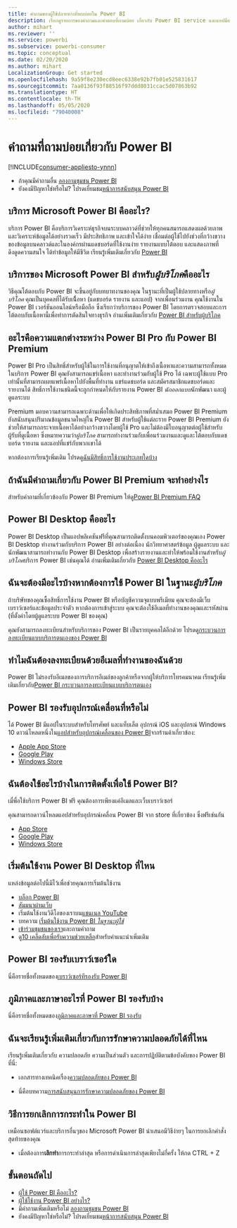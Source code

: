 ```yaml
---
title: คำถามของผู้ใช้ปลายทางที่พบบ่อยใน Power BI
description: เรียกดูรายการของคำถามและคำตอบที่ถามบ่อย เกี่ยวกับ Power BI service และแอปมือถือ Power BI
author: mihart
ms.reviewer: ''
ms.service: powerbi
ms.subservice: powerbi-consumer
ms.topic: conceptual
ms.date: 02/20/2020
ms.author: mihart
LocalizationGroup: Get started
ms.openlocfilehash: 9a59f8e230ecd8eec6338e92b7fb01e525831617
ms.sourcegitcommit: 7aa0136f93f88516f97ddd8031ccac5d07863b92
ms.translationtype: HT
ms.contentlocale: th-TH
ms.lasthandoff: 05/05/2020
ms.locfileid: "79040008"
---
```

# <a name="frequently-asked-questions-about-power-bi"></a>คำถามที่ถามบ่อยเกี่ยวกับ Power BI

[!INCLUDE[consumer-appliesto-ynnn](../includes/consumer-appliesto-ynnn.md)]

* ถ้าคุณมีคำถามอื่น [ลองถามชุมชน Power BI](https://community.powerbi.com/)
* ยังคงมีปัญหาใช่หรือไม่? โปรดเยี่ยมชม[หน้าการสนับสนุน Power BI](https://powerbi.microsoft.com/support/)

## <a name="what-is-the-microsoft-power-bi-service"></a>บริการ Microsoft Power BI คืออะไร?

บริการ Power BI คือบริการวิเคราะห์ธุรกิจบนระบบคลาวด์ที่ช่วยให้ทุกคนสมารถแสดงผลด้วยภาพและวิเคราะห์ข้อมูลได้อย่างรวดเร็ว มีประสิทธิภาพ และเข้าใจได้ง่าย เชื่อมต่อผู้ใช้ไปยังช่วงที่กว้างขวางของข้อมูลบนคลาวด์และในองค์กรผ่านแดชบอร์ดที่ใช้งานง่าย รายงานแบบโต้ตอบ และแสดงภาพที่ดึงดูดความสนใจ ได้ทำข้อมูลให้มีชีวิต เรียนรู้เพิ่มเติมเกี่ยวกับ [Power BI](../fundamentals/power-bi-overview.md)

## <a name="what-is-the-microsoft-power-bi-service-for-consumers"></a>บริการของ Microsoft Power BI สำหรับ*ผู้บริโภค*คืออะไร

วิธีคุณโต้ตอบกับ Power BI จะขึ้นอยู่กับบทบาทงานของคุณ ในฐานะที่เป็นผู้ใช้ปลายทางหรือ*ผู้บริโภค* คุณเป็นบุคคลที่ได้รับเนื่้อหา (แดชบอร์ด รายงาน และแอป) จากเพื่อนร่วมงาน คุณใช้งานใน Power BI เวอร์ชันออนไลน์หรือมือถือ ซึ่งเรียกว่าบริการของ Power BI โดยการตรวจสอบและการโต้ตอบกับเนื้อหานี้เพื่อทำการตัดสินใจทางธุรกิจ  อ่านเพิ่มเติมเกี่ยวกับ [Power BI สำหรับผู้บริโภค](index.yml)


## <a name="whats-the-difference-between-power-bi-pro-and-power-bi-premium"></a>อะไรคือความแตกต่างระหว่าง Power BI Pro กับ Power BI Premium

Power BI Pro เป็นสิทธิ์สำหรับผู้ใช้ในการใช้งานที่อนุญาตให้เข้าถึงเนื้อหาและความสามารถทั้งหมดในบริการ Power BI คุณยังสามารถแชร์เนื้อหา และทำงานร่วมกับผู้ใช้ Pro ได้ เฉพาะผู้ใช้แบบ Pro เท่านั้นที่สามารถเผยแพร่เนื้อหาไปยังพื้นที่ทำงาน แชร์แดชบอร์ด และสมัครสมาชิกแดชบอร์ดและรายงานได้ สิทธิ์การใช้งานชนิดนี้จะถูกกำหนดให้กับรายงาน Power BI *นักออกแบบ*นักพัฒนา และผู้ดูแลระบบ 

Premium มอบความสามารถเฉพาะด้านเพื่อให้เกิดประสิทธิภาพที่สม่ำเสมอ Power BI Premium ยังสนับสนุนปริมาณข้อมูลขนาดใหญ่ใน Power BI สำหรับผู้ใช้แต่ละราย Power BI Premium ยังช่วยให้สามารถกระจายเนื้อหาได้อย่างกว้างขวางโดยผู้ใช้ Pro และไม่ต้องมีใบอนุญาตต่อผู้ใช้สำหรับผู้รับที่ดูเนื้อหา ซึ่งหมายความว่า*ผู้บริโภค* สามารถทำงานร่วมกับเพื่อนร่วมงานและดูและโต้ตอบกับแดชบอร์ด รายงาน และแอปที่แชร์กับพวกเขาได้ 

หากต้องการเรียนรู้เพิ่มเติม โปรดดู[ฉันมีสิทธิ์การใช้งานประเภทใดบ้าง](end-user-license.md)

## <a name="what-if-i-have-questions-about-power-bi-premium"></a>ถ้าฉันมีคำถามเกี่ยวกับ Power BI Premium จะทำอย่างไร

สำหรับคำถามที่เกี่ยวข้องกับ Power BI Premium ให้ดู[Power BI Premium FAQ](../service-premium-faq.md)

## <a name="what-is-power-bi-desktop"></a>Power BI Desktop คืออะไร

Power BI Desktop เป็นแอปพลิเคชันฟรีที่คุณสามารถติดตั้งบนคอมพิวเตอร์ของคุณเอง Power BI Desktop ทำงานร่วมกับบริการ Power BI อย่างต่อเนื่อง  นักวิทยาศาสตร์ข้อมูล ผู้ดูแลระบบ และนักพัฒนาสามารถทำงานกับ Power BI Desktop เพื่อสร้างรายงานและทำให้พร้อมใช้งานสำหรับ*ผู้บริโภค*บริการ Power BI เช่นคุณได้ อ่านเพิ่มเติมเกี่ยวกับ [Power BI Desktop คืออะไร](../desktop-what-is-desktop.md)

## <a name="what-do-i-need-to-use-the-power-bi-service-as-a-consumer"></a>ฉันจะต้องมีอะไรบ้างหากต้องการใช้ Power BI ในฐานะ*ผู้บริโภค*

ถ้าบริษัทของคุณซื้อสิทธิ์การใช้งาน Power BI หรือบัญชีความจุแบบพรีเมียม คุณจะต้องมีเว็บเบราว์เซอร์และข้อมูลประจำตัว หากต้องการเข้าสู่ระบบ คุณจะต้องใช้อีเมลที่ทำงานของคุณและรหัสผ่าน (ที่ตั้งค่าโดยผู้ดูแลระบบ Power BI ของคุณ)  

คุณยังสามารถลงทะเบียนสำหรับบริการของ Power BI เป็นรายบุคคลได้อีกด้วย โปรดดู[กระบวนการลงทะเบียนแบบบริการตนเองของ Power BI](../service-self-service-signup-for-power-bi.md)

## <a name="why-do-i-have-to-sign-up-with-my-work-email"></a>ทำไมฉันต้องลงทะเบียนด้วยอีเมลที่ทำงานของฉันด้วย

Power BI ไม่รองรับอีเมลของการบริการอีเมล์ของลูกค้าหรือจากผู้ให้บริการโทรคมนาคม เรียนรู้เพิ่มเติมเกี่ยวกับ[Power BI กระบวนการลงทะเบียนแบบบริการตนเอง](../service-self-service-signup-for-power-bi.md)

## <a name="does-power-bi-support-mobile-devices"></a>Power BI รองรับอุปกรณ์เคลื่อนที่หรือไม่

ได้ Power BI มีแอปในระบบสำหรับโทรศัพท์ และแท็บเล็ต อุปกรณ์ iOS และอุปกรณ์ Windows 10 ดาวน์โหลดหนึ่งใน[แอปสำหรับอุปกรณ์เคลื่อนของ Power BI](https://powerbi.microsoft.com/mobile)จากร้านค้าเกี่ยวข้อง:  

* [Apple App Store](https://go.microsoft.com/fwlink/?LinkId=526218)
* [Google Play](https://go.microsoft.com/fwlink/?LinkID=544867&clcid=0x409)
* [Windows Store](https://go.microsoft.com/fwlink/?LinkId=526478)

## <a name="what-do-i-need-to-install-to-use-power-bi"></a>ฉันต้องใช้อะไรบ้างในการติดตั้งเพื่อใช้ Power BI?

เมื่พื่อใช้บริการ Power BI ฟรี คุณต้องการเพียงแค่อีเมลและเว็บเบราว์เซอร์

คุณสามารถดาวน์โหลดแอปสำหรับอุปกรณ์เคลื่อน Power BI จาก store ที่เกี่ยวข้อง ซึ่งฟรีเช่นกัน

* [App Store](https://go.microsoft.com/fwlink/?LinkId=526218)
* [Google Play](https://go.microsoft.com/fwlink/?LinkID=544867&clcid=0x409)
* [Windows Store](https://go.microsoft.com/fwlink/?LinkId=526478)

## <a name="where-do-i-get-started-with-power-bi"></a>เริ่มต้นใช้งาน Power BI Desktop ที่ไหน

แหล่งข้อมูลต่อไปนี้มีไว้เพื่อช่วยคุณการเริ่มต้นใช้งาน

* [บล็อก Power BI](https://blogs.msdn.com/b/powerbi/)
* [สัมมนาผ่านเว็บ](../webinars.md)
* เริ่มต้นใช้งานวิดีโอของเราบน[แชนเนล YouTube](https://www.youtube.com/user/mspowerbi)
* บทความ [เริ่มต้นใช้งาน Power BI *ในฐานะผู้ใช้*](index.yml)
* [เข้าร่วมชุมชนของเรา](https://community.powerbi.com/)และถามคำถาม
* ดู[10 เคล็ดลับเพื่อรับความช่วยเหลือ](../service-tips-for-finding-help.md)สำหรับคำแนะนำเพิ่มเติม

## <a name="what-browsers-does-power-bi-support"></a>Power BI รองรับเบราว์เซอร์ใด

นี่คือรายชื่อทั้งหมดของ[เบราว์เซอร์ทีรองรับ Power BI](../service-browser-support.md)

## <a name="what-regions-and-languages-does-power-bi-support"></a>ภูมิภาคและภาษาอะไรที่ Power BI รองรับบ้าง

นี่คือรายชื่อทั้งหมดของ[ภูมิภาคและภาษาที่ Power BI รองรับ](../supported-languages-countries-regions.md)

## <a name="where-can-i-learn-more-about-security"></a>ฉันจะเรียนรู้เพิ่มเติมเกี่ยวกับการรักษาความปลอดภัยได้ที่ไหน

เรียนรู้เพิ่มเติมเกี่ยวกับ ความปลอดภัย ความเป็นส่วนตัว และการปฏิบัติตามข้อบังคับของ Power BI ที่นี่:

* เอกสารทางเทคนิคเรื่อง[ความปลอดภัยของ Power BI](https://go.microsoft.com/fwlink/?LinkId=829185)

* นี่คือบทความ[การสนับสนุนการรักษาความปลอดภัยของ Power BI](../service-admin-power-bi-security.md)

## <a name="how-do-i-undo-in-power-bi"></a>วิธีการยกเลิกการกระทำใน Power BI

เหมือนซอฟต์แวร์และบริการอื่นๆของ Microsoft Power BI นำเสนอมีวิธีง่ายๆ ในการยกเลิกคำสั่งสุดท้ายของคุณ

* เมื่อต้องการ**เลิกทำ**การกระทำล่าสุด หรือการดำเนินการล่าสุดเพียงไม่กี่ครั้ง ให้กด CTRL + Z

## <a name="next-steps"></a>ขั้นตอนถัดไป

* [ผู้ใช้ Power BI คืออะไร?](end-user-consumer.md)
* [ผู้ใช้ใช้งาน Power BI อย่างไร?](end-user-reading-view.md)
* มีคำถามเพิ่มเติมหรือไม่ [ลองถามชุมชน Power BI](https://community.powerbi.com/)
* ยังคงมีปัญหาใช่หรือไม่? โปรดเยี่ยมชม[หน้าการสนับสนุน Power BI](https://powerbi.microsoft.com/support/)